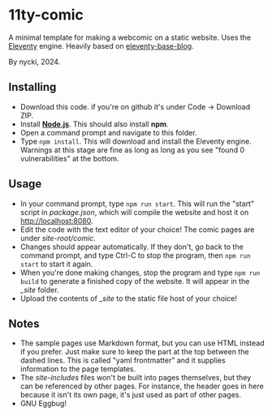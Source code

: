 # 11ty-comic

A minimal template for making a webcomic on a static website. Uses the [Eleventy](https://www.11ty.dev) engine. Heavily based on [eleventy-base-blog](https://github.com/11ty/eleventy-base-blog).

By nycki, 2024.

## Installing

- Download this code. if you're on github it's under Code -> Download ZIP.
- Install [**Node.js**](https://nodejs.org/en/download/prebuilt-installer/current). This should also install **npm**.
- Open a command prompt and navigate to this folder.
- Type `npm install`. This will download and install the Eleventy engine. Warnings at this stage are fine as long as long as you see "found 0 vulnerabilities" at the bottom.

## Usage

- In your command prompt, type `npm run start`. This will run the "start" script in _package.json_, which will compile the website and host it on <http://localhost:8080>.
- Edit the code with the text editor of your choice! The comic pages are under _site-root/comic_.
- Changes should appear automatically. If they don't, go back to the command prompt, and type Ctrl-C to stop the program, then `npm run start` to start it again.
- When you're done making changes, stop the program and type `npm run build` to generate a finished copy of the website. It will appear in the _\_site_ folder.
- Upload the contents of _\_site_ to the static file host of your choice!

## Notes

- The sample pages use Markdown format, but you can use HTML instead if you prefer. Just make sure to keep the part at the top between the dashed lines. This is called "yaml frontmatter" and it supplies information to the page templates.
- The _site-includes_ files won't be built into pages themselves, but they can be referenced by other pages. For instance, the header goes in here because it isn't its own page, it's just used as part of other pages.
- GNU Eggbug!
